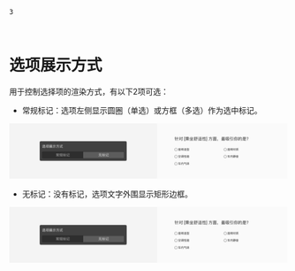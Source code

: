 ```index
3
```
```tag

```
```summary

```
# 选项展示方式
用于控制选择项的渲染方式，有以下2项可选：

+ 常规标记：选项左侧显示圆圈（单选）或方框（多选）作为选中标记。

<img src='../../assets/snapshots/node-setting/adjust-layout/display-type/normal.png'>

+ 无标记：没有标记，选项文字外围显示矩形边框。

<img src='../../assets/snapshots/node-setting/adjust-layout/display-type/normal.png'>